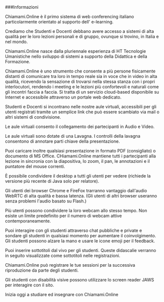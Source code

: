 ###Informazioni

Chiamami.Online è il primo sistema di web conferencing italiano particolarmente orientato al supporto dell' e-learning.

Crediamo che Studenti e Docenti debbano avere accesso a sistemi di alta qualità per le loro lezioni personali e di gruppo, ovunque si trovino, in Italia e nel mondo.

Chiamami.Online nasce dalla pluriennale esperienza di HT Tecnologie Umanistiche nello sviluppo di sistemi a supporto della Didattica e della Formazione.

Chiamami.Online è uno strumento che consente a più persone fisicamente distanti di comunicare tra loro in tempo reale sia in voce che in video in alta qualità, ricevendo la sensazione di trovarsi nella stessa stanza con i propri interlocutori, rendendo i meeting e le lezioni più confortevoli e naturali come gli incontri faccia a faccia. Si tratta di un servizio cloud-based disponibile su Internet e accessibile attraverso un portale web dedicato.

Studenti e Docenti si incontrano nelle nostre aule virtuali, accessibili per gli utenti registrati tramite un semplice link che può essere scambiato via mail o altri sistemi di condivisione.

Le aule virtuali consento il collegamento dei partecipanti in Audio e Video.

Le aule virtuali sono dotate di una Lavagna. I controlli della lavagna consentono di annotare parti chiave della presentazione.

Puoi caricare inoltre qualsiasi presentazione in formato PDF (consigliato) o documento di MS Office. CHiamami.Online mantiene tutti i partecipanti alla lezione in sincronia con la diapositiva, lo zoom, il pan, le annotazioni e il puntatore del mouse correnti.

È possibile condividere il desktop a tutti gli utenti per vedere (richiede la versione più recente di Java solo per relatore).

Gli utenti dei browser Chrome e FireFox trarranno vantaggio dall'audio WebRTC di alta qualità e bassa latenza. (Gli utenti di altri browser useranno senza problemi l'audio basato su Flash.)

Più utenti possono condividere la loro webcam allo stesso tempo. Non esiste un limite predefinito per il numero di webcam attive contemporaneamente.
 
Puoi interagire con gli studenti attraverso chat pubbliche e private e sondare gli studenti in qualsiasi momento per aumentare il coinvolgimento. Gli studenti possono alzare la mano e usare le icone emoji per il feedback.

Puoi inserire sottotitoli dal vivo per gli studenti. Queste didascalie verranno in seguito visualizzate come sottotitoli nelle registrazioni.

Chiamami.Online può registrare le tue sessioni per la successiva riproduzione da parte degli studenti.

Gli studenti con disabilità visive possono utilizzare lo screen reader JAWS per interagire con il sito.

Inizia oggi a studiare ed insegnare con Chiamami.Online 
